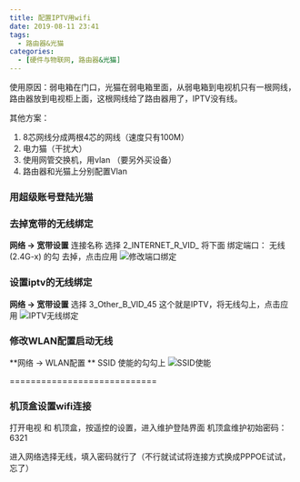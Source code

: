 ```yaml
---
title: 配置IPTV用wifi
date: 2019-08-11 23:41
tags: 
  - 路由器&光猫
categories:
  - [硬件与物联网, 路由器&光猫]
---
```


使用原因：弱电箱在门口，光猫在弱电箱里面，从弱电箱到电视机只有一根网线，路由器放到电视柜上面，这根网线给了路由器用了，IPTV没有线。

其他方案：
1. 8芯网线分成两根4芯的网线（速度只有100M）
2. 电力猫（干扰大）
3. 使用网管交换机，用vlan （要另外买设备）
4. 路由器和光猫上分别配置Vlan


### 用超级账号登陆光猫

### 去掉宽带的无线绑定
**网络 ->  宽带设置**
连接名称 选择 2_INTERNET_R_VID_
将下面  绑定端口： 无线(2.4G-x) 的勾 去掉，点击应用
![修改端口绑定](https://upload-images.jianshu.io/upload_images/2043910-8eb87a8c8bec7967.png?imageMogr2/auto-orient/strip%7CimageView2/2/w/1240)

### 设置iptv的无线绑定
**网络 ->  宽带设置**
选择 3_Other_B_VID_45
这个就是IPTV，将无线勾上，点击应用
![IPTV无线绑定](https://upload-images.jianshu.io/upload_images/2043910-138ed15fa441365f.png?imageMogr2/auto-orient/strip%7CimageView2/2/w/1240)

### 修改WLAN配置启动无线
**网络 -> WLAN配置 **
SSID 使能的勾勾上
![SSID使能](https://upload-images.jianshu.io/upload_images/2043910-1c08b9799567706f.png?imageMogr2/auto-orient/strip%7CimageView2/2/w/1240)

============================

### 机顶盒设置wifi连接
打开电视 和 机顶盒，按遥控的设置，进入维护登陆界面
机顶盒维护初始密码： 6321

进入网络选择无线，填入密码就行了（不行就试试将连接方式换成PPPOE试试，忘了）
